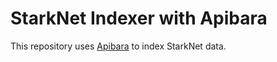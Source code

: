 # StarkNet Indexer with Apibara

This repository uses [Apibara](https://github.com/apibara/dna) to index StarkNet data.
